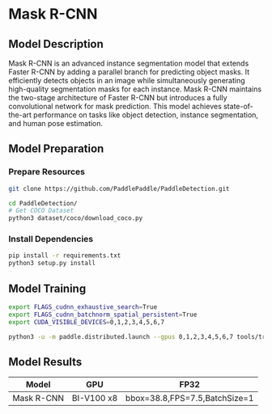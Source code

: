# Mask R-CNN

## Model Description

Mask R-CNN is an advanced instance segmentation model that extends Faster R-CNN by adding a parallel branch for
predicting object masks. It efficiently detects objects in an image while simultaneously generating high-quality
segmentation masks for each instance. Mask R-CNN maintains the two-stage architecture of Faster R-CNN but introduces a
fully convolutional network for mask prediction. This model achieves state-of-the-art performance on tasks like object
detection, instance segmentation, and human pose estimation.

## Model Preparation

### Prepare Resources

```bash
git clone https://github.com/PaddlePaddle/PaddleDetection.git

cd PaddleDetection/
# Get COCO Dataset
python3 dataset/coco/download_coco.py
```

### Install Dependencies

```bash
pip install -r requirements.txt
python3 setup.py install
```

## Model Training

```bash
export FLAGS_cudnn_exhaustive_search=True
export FLAGS_cudnn_batchnorm_spatial_persistent=True
export CUDA_VISIBLE_DEVICES=0,1,2,3,4,5,6,7

python3 -u -m paddle.distributed.launch --gpus 0,1,2,3,4,5,6,7 tools/train.py -c configs/mask_rcnn/mask_rcnn_r50_fpn_1x_coco.yml --use_vdl=true --eval
```

## Model Results

| Model      | GPU        | FP32                          |
|------------|------------|-------------------------------|
| Mask R-CNN | BI-V100 x8 | bbox=38.8,FPS=7.5,BatchSize=1 |
